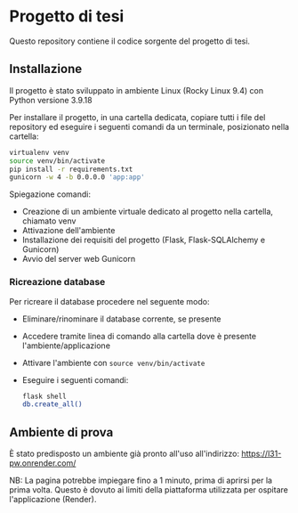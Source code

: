 # Progetto di tesi
Questo repository contiene il codice sorgente del progetto di tesi.


## Installazione

Il progetto è stato sviluppato in ambiente Linux (Rocky Linux 9.4) con Python versione 3.9.18

Per installare il progetto, in una cartella dedicata, copiare tutti i file del repository ed eseguire i seguenti comandi da un terminale, posizionato nella cartella:

```bash
virtualenv venv
source venv/bin/activate
pip install -r requirements.txt
gunicorn -w 4 -b 0.0.0.0 'app:app'
```

Spiegazione comandi:
* Creazione di un ambiente virtuale dedicato al progetto nella cartella, chiamato venv
* Attivazione dell'ambiente
* Installazione dei requisiti del progetto (Flask, Flask-SQLAlchemy e Gunicorn)
* Avvio del server web Gunicorn



### Ricreazione database

Per ricreare il database procedere nel seguente modo:
* Eliminare/rinominare il database corrente, se presente
* Accedere tramite linea di comando alla cartella dove è presente l'ambiente/applicazione
* Attivare l'ambiente con ``` source venv/bin/activate ```
* Eseguire i seguenti comandi:
  
  ```bash
  flask shell
  db.create_all()
  ```


## Ambiente di prova

È stato predisposto un ambiente già pronto all'uso all'indirizzo: https://l31-pw.onrender.com/

NB: La pagina potrebbe impiegare fino a 1 minuto, prima di aprirsi per la prima volta. Questo è dovuto ai limiti della piattaforma utilizzata per ospitare l'applicazione (Render).
